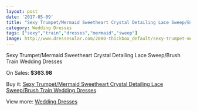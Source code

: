 ```yaml
---
layout: post
date: '2017-05-09'
title: "Sexy Trumpet/Mermaid Sweetheart Crystal Detailing Lace Sweep/Brush Train Wedding Dresses"
category: Wedding Dresses
tags: ["sexy","train","dresses","mermaid","sweep"]
image: http://www.dressesular.com/2000-thickbox_default/sexy-trumpet-mermaid-sweetheart-crystal-detailing-lace-sweep-brush-train-wedding-dresses.jpg
---
```

Sexy Trumpet/Mermaid Sweetheart Crystal Detailing Lace Sweep/Brush Train Wedding Dresses

On Sales: **$363.98**
<a href="https://www.dressesular.com/wedding-dresses/748-sexy-trumpet-mermaid-sweetheart-crystal-detailing-lace-sweep-brush-train-wedding-dresses.html"><amp-img layout="responsive" width="600" height="600" src="//www.dressesular.com/2000-thickbox_default/sexy-trumpet-mermaid-sweetheart-crystal-detailing-lace-sweep-brush-train-wedding-dresses.jpg" alt="Sexy Trumpet/Mermaid Sweetheart Crystal Detailing Lace Sweep/Brush Train Wedding Dresses 0" /></a>
<a href="https://www.dressesular.com/wedding-dresses/748-sexy-trumpet-mermaid-sweetheart-crystal-detailing-lace-sweep-brush-train-wedding-dresses.html"><amp-img layout="responsive" width="600" height="600" src="//www.dressesular.com/2001-thickbox_default/sexy-trumpet-mermaid-sweetheart-crystal-detailing-lace-sweep-brush-train-wedding-dresses.jpg" alt="Sexy Trumpet/Mermaid Sweetheart Crystal Detailing Lace Sweep/Brush Train Wedding Dresses 1" /></a>

Buy it: [Sexy Trumpet/Mermaid Sweetheart Crystal Detailing Lace Sweep/Brush Train Wedding Dresses](https://www.dressesular.com/wedding-dresses/748-sexy-trumpet-mermaid-sweetheart-crystal-detailing-lace-sweep-brush-train-wedding-dresses.html "Sexy Trumpet/Mermaid Sweetheart Crystal Detailing Lace Sweep/Brush Train Wedding Dresses")

View more: [Wedding Dresses](https://www.dressesular.com/3-wedding-dresses "Wedding Dresses")